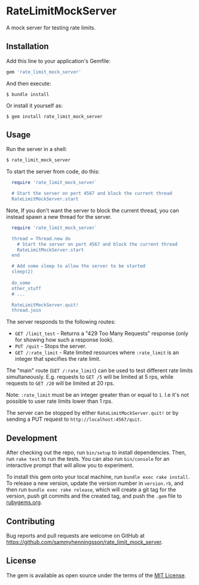 # RateLimitMockServer

A mock server for testing rate limits.

## Installation

Add this line to your application's Gemfile:

```ruby
gem 'rate_limit_mock_server'
```

And then execute:

    $ bundle install

Or install it yourself as:

    $ gem install rate_limit_mock_server

## Usage
Run the server in a shell:
```sh
$ rate_limit_mock_server
```

To start the server from code, do this:
```ruby
  require 'rate_limit_mock_server`

  # Start the server on port 4567 and block the current thread
  RateLimitMockServer.start
```

Note, If you don't want the server to block the current thread, you can instead spawn a new thread for the server.
```ruby
  require 'rate_limit_mock_server`

  thread = Thread.new do
    # Start the server on port 4567 and block the current thread
    RateLimitMockServer.start
  end

  # Add some sleep to allow the server to be started
  sleep(2)
  
  do_some
  other_stuff
  # ...

  RateLimitMockServer.quit!
  thread.join
```

The server responds to the following routes:
 - `GET /limit_test` - Returns a "429 Too Many Requests" response (only for showing how such a response look).
 - `PUT /quit` - Stops the server.
 - `GET /:rate_limit` - Rate limited resources where `:rate_limit` is an integer that specifies the rate limit.

The "main" route (`GET /:rate_limit`) can be used to test different rate limits simultaneously. E.g. requests to
`GET /5` will be limited at 5 rps, while requests to `GET /20` will be limited at 20 rps.

Note: `:rate_limit` must be an integer greater than or equal to `1`. I.e it's not possible to user rate limits lower than 1 rps.

The server can be stopped by either `RateLimitMockServer.quit!` or by sending a PUT request to `http://localhost:4567/quit`.

## Development

After checking out the repo, run `bin/setup` to install dependencies. Then, run `rake test` to run the tests. You can also run `bin/console` for an interactive prompt that will allow you to experiment.

To install this gem onto your local machine, run `bundle exec rake install`. To release a new version, update the version number in `version.rb`, and then run `bundle exec rake release`, which will create a git tag for the version, push git commits and the created tag, and push the `.gem` file to [rubygems.org](https://rubygems.org).

## Contributing

Bug reports and pull requests are welcome on GitHub at https://github.com/sammyhenningsson/rate_limit_mock_server.

## License

The gem is available as open source under the terms of the [MIT License](https://opensource.org/licenses/MIT).
